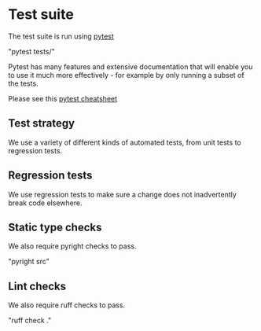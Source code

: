 # Test suite

The test suite is run using [pytest](https://docs.pytest.org/en/stable/)

  "pytest tests/"

Pytest has many features and extensive documentation that will enable you to use
it much more effectively - for example by only running a subset of the tests.

Please see this [pytest cheatsheet](https://cheatography.com/nanditha/cheat-sheets/pytest/)


## Test strategy

We use a variety of different kinds of automated tests, from unit tests to
regression tests. 


## Regression tests
We use regression tests to make sure a change does not inadvertently break code elsewhere.

## Static type checks

We also require pyright checks to pass.

"pyright src"

## Lint checks

We also require ruff checks to pass.

"ruff check ."

